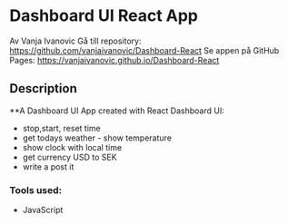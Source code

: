 # Dashboard UI React App
Av Vanja Ivanovic
Gå till repository: <https://github.com/vanjaivanovic/Dashboard-React>
Se appen på GitHub Pages: <https://vanjaivanovic.github.io/Dashboard-React>
## Description
**A Dashboard UI App created with React
Dashboard UI:
* stop,start, reset time
* get todays weather - show temperature
* show clock with local time
* get currency USD to SEK
* write a post it
### Tools used:
* JavaScript
